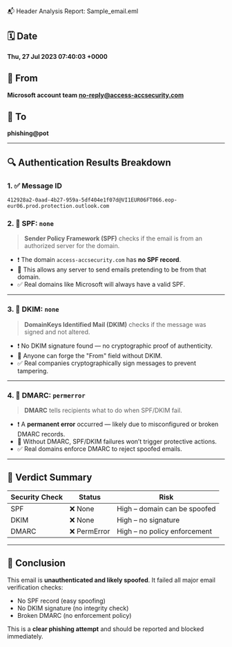 📬 Header Analysis Report: Sample_email.eml

## 🗓️ Date
**Thu, 27 Jul 2023 07:40:03 +0000**

## 📩 From
**Microsoft account team <no-reply@access-accsecurity.com>**

## 🧭 To
**phishing@pot**

---

## 🔍 Authentication Results Breakdown

### 1. ✅ Message ID
`412928a2-0aad-4b27-959a-5df404e1f07d@VI1EUR06FT066.eop-eur06.prod.protection.outlook.com`

### 2. 🔐 SPF: `none`
> **Sender Policy Framework (SPF)** checks if the email is from an authorized server for the domain.

- ❗ The domain `access-accsecurity.com` has **no SPF record**.
- 🧨 This allows any server to send emails pretending to be from that domain.
- ✅ Real domains like Microsoft will always have a valid SPF.

---

### 3. 🔐 DKIM: `none`
> **DomainKeys Identified Mail (DKIM)** checks if the message was signed and not altered.

- ❗ No DKIM signature found — no cryptographic proof of authenticity.
- 🧨 Anyone can forge the "From" field without DKIM.
- ✅ Real companies cryptographically sign messages to prevent tampering.

---

### 4. 🔐 DMARC: `permerror`
> **DMARC** tells recipients what to do when SPF/DKIM fail.

- ❗ A **permanent error** occurred — likely due to misconfigured or broken DMARC records.
- 🧨 Without DMARC, SPF/DKIM failures won’t trigger protective actions.
- ✅ Real domains enforce DMARC to reject spoofed emails.

---

## 🧠 Verdict Summary

| Security Check | Status       | Risk                         |
|----------------|--------------|------------------------------|
| SPF            | ❌ None       | High – domain can be spoofed |
| DKIM           | ❌ None       | High – no signature          |
| DMARC          | ❌ PermError  | High – no policy enforcement |

---

## 📌 Conclusion

This email is **unauthenticated and likely spoofed**. It failed all major email verification checks:

- No SPF record (easy spoofing)
- No DKIM signature (no integrity check)
- Broken DMARC (no enforcement policy)

This is a **clear phishing attempt** and should be reported and blocked immediately.
